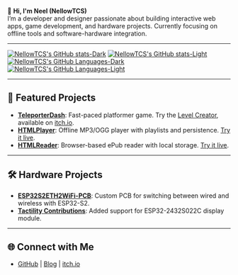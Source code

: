 👋 **Hi, I'm Neel (NellowTCS)**  
I’m a developer and designer passionate about building interactive web apps, game development, and hardware projects. Currently focusing on offline tools and software-hardware integration.

---

[![NellowTCS's GitHub stats-Dark](https://github-readme-stats.vercel.app/api?username=NellowTCS&show_icons=true&bg_color=35,00055e,00505e&title_color=ffffff&icon_color=ffffff&text_color=ffffff#gh-dark-mode-only)](https://github.com/anuraghazra/github-readme-stats#gh-dark-mode-only)
[![NellowTCS's GitHub stats-Light](https://github-readme-stats.vercel.app/api?username=NellowTCS&show_icons=true&bg_color=35,2196F3,21CBF3&title_color=ffffff&icon_color=ffffff#gh-light-mode-only)](https://github.com/anuraghazra/github-readme-stats#gh-light-mode-only)
[![NellowTCS's GitHub Languages-Dark](https://github-readme-stats.vercel.app/api/top-langs/?username=NellowTCS&layout=compact&hide=C++,C&langs_count=8&bg_color=35,00055e,00505e&title_color=ffffff&icon_color=ffffff&text_color=ffffff#gh-dark-mode-only)](https://github.com/anuraghazra/github-readme-stats#gh-dark-mode-only)
[![NellowTCS's GitHub Languages-Light](https://github-readme-stats.vercel.app/api/top-langs/?username=NellowTCS&layout=compact&hide=C++,C&langs_count=8&bg_color=35,2196F3,21CBF3&title_color=ffffff&icon_color=ffffff#gh-light-mode-only)](https://github.com/anuraghazra/github-readme-stats#gh-light-mode-only)

---

## 🚀 **Featured Projects**

* **[TeleporterDash](https://github.com/NellowTCS/TeleporterDash)**: Fast-paced platformer game. Try the [Level Creator](https://teleporterdash.github.io/Level%20Editor/leveleditor.html), available on [itch.io](https://nellowtcs.itch.io/teleporterDash).
* **[HTMLPlayer](https://github.com/HTMLToolkit/HTMLPlayer)**: Offline MP3/OGG player with playlists and persistence. [Try it live](https://htmltoolkit.github.io/HTMLPlayer/).
* **[HTMLReader](https://github.com/HTMLToolkit/HTMLReader)**: Browser-based ePub reader with local storage. [Try it live](https://htmltoolkit.github.io/HTMLReader/).

---

## 🛠️ **Hardware Projects**

* **[ESP32S2ETH2WiFi-PCB](https://oshwlab.com/nellowtcs/esp32eth2wifi2)**: Custom PCB for switching between wired and wireless with ESP32-S2.
* **[Tactility Contributions](https://github.com/NellowTCS/Tactilty)**: Added support for ESP32-2432S022C display module.

---

## 🌐 **Connect with Me**

* [GitHub](https://github.com/NellowTCS) | [Blog](https://nellowtcs.github.io/) | [itch.io](https://nellowtcs.itch.io/)
